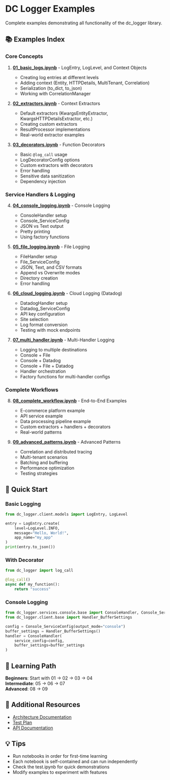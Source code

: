 # DC Logger Examples

Complete examples demonstrating all functionality of the dc_logger library.

## 📚 Examples Index

### Core Concepts

1. **[01_basic_logs.ipynb](01_basic_logs.ipynb)** - LogEntry, LogLevel, and Context Objects
   - Creating log entries at different levels
   - Adding context (Entity, HTTPDetails, MultiTenant, Correlation)
   - Serialization (to_dict, to_json)
   - Working with CorrelationManager

2. **[02_extractors.ipynb](02_extractors.ipynb)** - Context Extractors
   - Default extractors (KwargsEntityExtractor, KwargsHTTPDetailsExtractor, etc.)
   - Creating custom extractors
   - ResultProcessor implementations
   - Real-world extractor examples

3. **[03_decorators.ipynb](03_decorators.ipynb)** - Function Decorators
   - Basic `@log_call` usage
   - LogDecoratorConfig options
   - Custom extractors with decorators
   - Error handling
   - Sensitive data sanitization
   - Dependency injection

### Service Handlers & Logging

4. **[04_console_logging.ipynb](04_console_logging.ipynb)** - Console Logging
   - ConsoleHandler setup
   - Console_ServiceConfig
   - JSON vs Text output
   - Pretty printing
   - Using factory functions

5. **[05_file_logging.ipynb](05_file_logging.ipynb)** - File Logging
   - FileHandler setup
   - File_ServiceConfig
   - JSON, Text, and CSV formats
   - Append vs Overwrite modes
   - Directory creation
   - Error handling

6. **[06_cloud_logging.ipynb](06_cloud_logging.ipynb)** - Cloud Logging (Datadog)
   - DatadogHandler setup
   - Datadog_ServiceConfig
   - API key configuration
   - Site selection
   - Log format conversion
   - Testing with mock endpoints

7. **[07_multi_handler.ipynb](07_multi_handler.ipynb)** - Multi-Handler Logging
   - Logging to multiple destinations
   - Console + File
   - Console + Datadog
   - Console + File + Datadog
   - Handler orchestration
   - Factory functions for multi-handler configs

### Complete Workflows

8. **[08_complete_workflow.ipynb](08_complete_workflow.ipynb)** - End-to-End Examples
   - E-commerce platform example
   - API service example
   - Data processing pipeline example
   - Custom extractors + handlers + decorators
   - Real-world patterns

9. **[09_advanced_patterns.ipynb](09_advanced_patterns.ipynb)** - Advanced Patterns
   - Correlation and distributed tracing
   - Multi-tenant scenarios
   - Batching and buffering
   - Performance optimization
   - Testing strategies

## 🚀 Quick Start

### Basic Logging
```python
from dc_logger.client.models import LogEntry, LogLevel

entry = LogEntry.create(
    level=LogLevel.INFO,
    message="Hello, World!",
    app_name="my_app"
)
print(entry.to_json())
```

### With Decorator
```python
from dc_logger import log_call

@log_call()
async def my_function():
    return "success"
```

### Console Logging
```python
from dc_logger.services.console.base import ConsoleHandler, Console_ServiceConfig
from dc_logger.client.base import Handler_BufferSettings

config = Console_ServiceConfig(output_mode="console")
buffer_settings = Handler_BufferSettings()
handler = ConsoleHandler(
    service_config=config,
    buffer_settings=buffer_settings
)
```

## 📖 Learning Path

**Beginners**: Start with 01 → 02 → 03 → 04  
**Intermediate**: 05 → 06 → 07  
**Advanced**: 08 → 09

## 🔗 Additional Resources

- [Architecture Documentation](../nbs/client/DECORATOR_ARCHITECTURE.md)
- [Test Plan](../TEST_PLAN.md)
- [API Documentation](../nbs/index.md)

## 💡 Tips

- Run notebooks in order for first-time learning
- Each notebook is self-contained and can run independently
- Check the test.ipynb for quick demonstrations
- Modify examples to experiment with features

